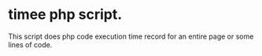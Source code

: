 # timee php script.
This script does php code execution time record for an entire page or some lines of code.

